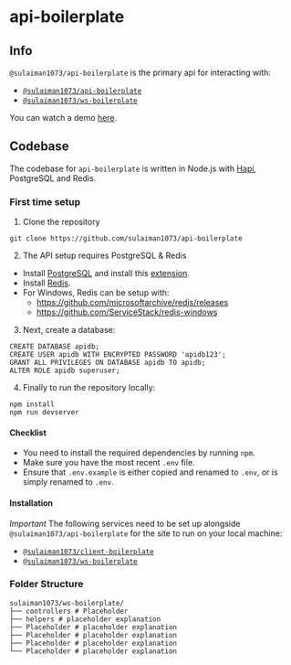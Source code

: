 # api-boilerplate

## Info
`@sulaiman1073/api-boilerplate` is the primary api for interacting with: 

* [`@sulaiman1073/api-boilerplate`](https://github.com/sulaiman1073/client-boilerplate)
* [`@sulaiman1073/ws-boilerplate`](https://github.com/sulaiman1073/ws-boilerplate)

You can watch a demo [here](https://placeholder.youtube.com).

## Codebase
The codebase for `api-boilerplate` is written in Node.js with [Hapi](https://hapi.dev/), PostgreSQL and Redis.

### First time setup

1. Clone the repository

```
git clone https://github.com/sulaiman1073/api-boilerplate
```

2. The API setup requires PostgreSQL & Redis

* Install [PostgreSQL](https://www.postgresql.org/) and install this [extension](https://github.com/iCyberon/pg_hashids).
* Install [Redis](https://redis.io/.).
* For Windows, Redis can be setup with: 
  - https://github.com/microsoftarchive/redis/releases 
  - https://github.com/ServiceStack/redis-windows

3. Next, create a database:

```
CREATE DATABASE apidb;
CREATE USER apidb WITH ENCRYPTED PASSWORD 'apidb123';
GRANT ALL PRIVILEGES ON DATABASE apidb TO apidb;
ALTER ROLE apidb superuser;
```

4. Finally to run the repository locally:

```
npm install
npm run devserver
```

#### Checklist

 - You need to install the required dependencies by running `npm`.
 - Make sure you have the most recent `.env` file.
 - Ensure that `.env.example` is either copied and renamed to `.env`, or is simply renamed to `.env`.

#### Installation
*Important* The following services need to be set up alongside `@sulaiman1073/api-boilerplate` for the site to run on your local machine:

* [`@sulaiman1073/client-boilerplate`](https://github.com/sulaiman1073/client-boilerplate)
* [`@sulaiman1073/ws-boilerplate`](https://github.com/sulaiman1073/ws-boilerplate)

### Folder Structure
```
sulaiman1073/ws-boilerplate/
├── controllers # Placeholder
├── helpers # placeholder explanation
├── Placeholder # placeholder explanation
├── Placeholder # placeholder explanation
├── Placeholder # placeholder explanation
└── Placeholder # placeholder explanation
```


